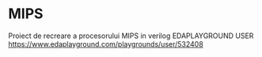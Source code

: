# MIPS
Proiect de recreare a procesorului MIPS in verilog
EDAPLAYGROUND USER https://www.edaplayground.com/playgrounds/user/532408
